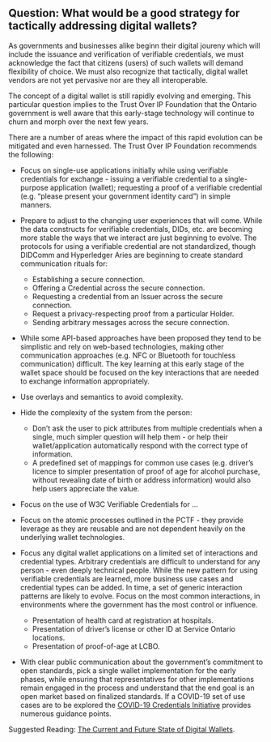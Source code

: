 ## Question: What would be a good strategy for tactically addressing digital wallets?

As governments and businesses alike beginn their digital joureny which will include the issuance and verification of
verifiable credentials, we must acknowledge the fact that citizens (users) of such wallets will demand flexibility of choice. We must also recognize that tactically, digital wallet vendors are not yet pervasive nor are they all interoperable.

The concept of a digital wallet is still rapidly evolving and emerging. This particular question implies to the Trust Over IP Foundation that the Ontario government is well aware that this early-stage technology will continue to churn and morph over the next few years.

There are a number of areas where the impact of this rapid evolution can be mitigated and even harnessed. The Trust Over IP Foundation recommends the following:

* Focus on single-use applications initially while using verifiable credentials for exchange - issuing a verifiable credential to a single-purpose application (wallet); requesting a proof of a verifiable credential (e.g. “please present your government identity card”) in simple manners.
* Prepare to adjust to the changing user experiences that will come. While the data constructs for verifiable credentials, DIDs, etc. are becoming more stable the ways that we interact are just beginning to evolve. The protocols for using a verifiable credential are not standardized, though DIDComm and Hyperledger Aries are beginning to create standard communication rituals for:

  * Establishing a secure connection.
  * Offering a Credential across the secure connection.
  * Requesting a credential from an Issuer across the secure connection.
  * Request a privacy-respecting proof from a particular Holder.
  * Sending arbitrary messages across the secure connection.

* While some API-based approaches have been proposed they tend to be simplistic and rely on web-based technologies, making other communication approaches (e.g. NFC or Bluetooth for touchless communication) difficult. The key learning at this early stage of the wallet space should be focused on the key interactions that are needed to exchange information appropriately.
* Use overlays and semantics to avoid complexity.
* Hide the complexity of the system from the person:

  * Don’t ask the user to pick attributes from multiple credentials when a single, much simpler question will help them - or help their wallet/application automatically respond with the correct type of information.
  * A predefined set of mappings for common use cases (e.g. driver’s licence to simpler presentation of proof of age for alcohol purchase, without revealing date of birth or address information) would also help users appreciate the value.

* Focus on the use of W3C Verifiable Credentials for …
* Focus on the atomic processes outlined in the PCTF - they provide leverage as they are reusable and are not dependent heavily on the underlying wallet technologies.
* Focus any digital wallet applications on a limited set of interactions and credential types. Arbitrary credentials are difficult to understand for any person - even deeply technical people. While the new pattern for using verifiable credentials are learned, more business use cases and credential types can be added. In time, a set of generic interaction patterns are likely to evolve.
Focus on the most common interactions, in environments where the government has the most control or influence.

  * Presentation of health card at registration at hospitals.
  * Presentation of driver’s license or other ID at Service Ontario locations.
  * Presentation of proof-of-age at LCBO.

* With clear public communication about the government’s commitment to open standards, pick a single wallet implementation for the early phases, while ensuring that representatives for other implementations remain engaged in the process and understand that the end goal is an open market based on finalized standards.
If a COVID-19 set of use cases are to be explored the [COVID-19 Credentials Initiative](https://www.covidcreds.com/) provides numerous guidance points.

Suggested Reading: [The Current and Future State of Digital Wallets](https://www.dropbox.com/s/8hancfpfi717kbv/The-Current-and-Future-State-of-Digital-Wallets-v1.0-FINAL.pdf?dl=0).
